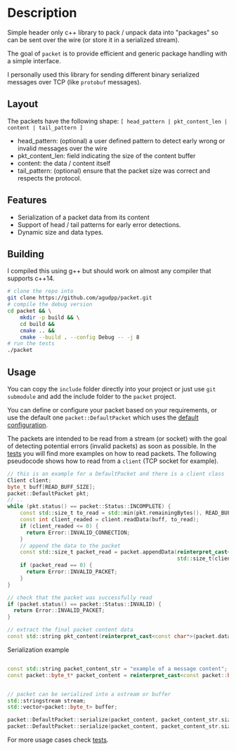 # Description
Simple header only c++ library to pack / unpack data into "packages" so can be sent over the
wire (or store it in a serialized stream).

The goal of `packet` is to provide efficient and generic package handling with a simple interface.

I personally used this library for sending different binary serialized messages over TCP
(like `protobuf` messages).

## Layout

The packets have the following shape:
`[ head_pattern | pkt_content_len | content | tail_pattern ]`

- head_pattern: (optional) a user defined pattern to detect early wrong or invalid messages over the wire
- pkt_content_len: field indicating the size of the content buffer
- content: the data / content itself
- tail_pattern: (optional) ensure that the packet size was correct and respects the protocol.


## Features

- Serialization of a packet data from its content
- Support of head / tail patterns for early error detections.
- Dynamic size and data types.

## Building

I compiled this using g++ but should work on almost any compiler that supports c++14.

```bash
# clone the repo into
git clone https://github.com/agudpp/packet.git
# compile the debug version
cd packet && \
    mkdir -p build && \
    cd build &&
    cmake .. &&
    cmake --build . --config Debug -- -j 8
# run the tests
./packet
```


## Usage

You can copy the `include` folder directly into your project or just use `git submodule`
and add the include folder to the `packet` project.

You can define or configure your packet based on your requirements, or use the default one
`packet::DefaultPacket` which uses the [default configuration](include/packet/defs.h).

The packets are intended to be read from a stream (or socket) with the goal of detecting
potential errors (invalid packets) as soon as possible. In the [tests](src/test_helpers.hpp)
you will find more examples on how to read packets.
The following pseudocode shows how to read from a `client` (TCP socket for example).

```cpp
// this is an example for a DefaultPacket and there is a client class
Client client;
byte_t buff[READ_BUFF_SIZE];
packet::DefaultPacket pkt;
// ..
while (pkt.status() == packet::Status::INCOMPLETE) {
    const std::size_t to_read = std::min(pkt.remainingBytes(), READ_BUFF_SIZE);
    const int client_readed = client.readData(buff, to_read);
    if (client_readed <= 0) {
      return Error::INVALID_CONNECTION;
    }
    // append the data to the packet
    const std::size_t packet_read = packet.appendData(reinterpret_cast<const packet::byte_t*>(buff),
                                                      std::size_t(client_readed));
    if (packet_read == 0) {
      return Error::INVALID_PACKET;
    }
}

// check that the packet was successfully read
if (packet.status() == packet::Status::INVALID) {
  return Error::INVALID_PACKET;
}

// extract the final packet content data
const std::string pkt_content(reinterpret_cast<const char*>(packet.data()), packet.dataLen());

```

Serialization example

```cpp

const std::string packet_content_str = "example of a message content";
const packet::byte_t* packet_content = reinterpret_cast<const packet::byte_t*>(packet_content_str.data());


// packet can be serialized into a ostream or buffer
std::stringstream stream;
std::vector<packet::byte_t> buffer;

packet::DefaultPacket::serialize(packet_content, packet_content_str.size(), stream);
packet::DefaultPacket::serialize(packet_content, packet_content_str.size(), buffer);

```


For more usage cases check [tests](src/test.cpp).


